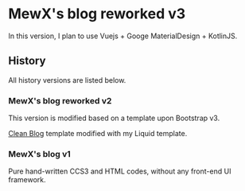 # MewX's blog reworked v3
In this version, I plan to use Vuejs + Googe MaterialDesign + KotlinJS.

## History
All history versions are listed below.

### MewX's blog reworked v2
This version is modified based on a template upon Bootstrap v3.

[Clean Blog](http://startbootstrap.com/template-overviews/clean-blog/) template modified with my Liquid template.

### MewX's blog v1
Pure hand-written CCS3 and HTML codes, without any front-end UI framework.

